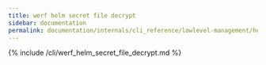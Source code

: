 ```yaml
---
title: werf helm secret file decrypt
sidebar: documentation
permalink: documentation/internals/cli_reference/lowlevel-management/helm/secret/file/decrypt.html
---
```


{% include /cli/werf_helm_secret_file_decrypt.md %}
